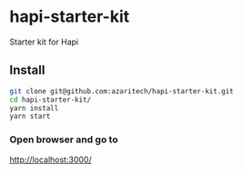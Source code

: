 # hapi-starter-kit
Starter kit for Hapi

## Install
```bash
git clone git@github.com:azaritech/hapi-starter-kit.git
cd hapi-starter-kit/
yarn install
yarn start
```

### Open browser and go to
[http://localhost:3000/](http://localhost:3000/)
